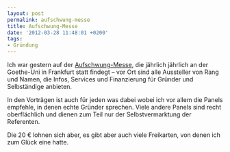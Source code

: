 ```yaml
---
layout: post
permalink: aufschwung-messe
title: Aufschwung-Messe
date: '2012-03-28 11:48:01 +0200'
tags:
- Gründung
---
```

<p>Ich war gestern auf der <a href="http://aufschwung-messe.de/">Aufschwung-Messe</a>, die jährlich jährlich an der Goethe-Uni in Frankfurt statt findegt &ndash; vor Ort sind alle Aussteller von Rang und Namen, die Infos, Services und Finanzierung für Gründer und Selbständige anbieten.</p>
<p>In den Vorträgen ist auch für jeden was dabei wobei ich vor allem die Panels empfehle, in denen echte Gründer sprechen. Viele andere Panels sind recht oberflächlich und dienen zum Teil nur der Selbstvermarktung der Referenten.</p>
<p>Die 20 € lohnen sich aber, es gibt aber auch viele Freikarten, von denen ich zum Glück eine hatte.</p>
